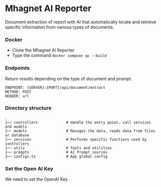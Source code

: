 # Mhagnet AI Reporter
Document extraction of report with AI that automatically locate and retrieve specific information 
from various types of documents. 

### Docker
- Clone the Mhagnet AI Reporter
- Type the command 
`docker compose up --build`

  
### Endpoints
Return results depending on the type of document and prompt.

    ENDPOINT: {SERVER}:{PORT}/api/document/extract
    METHOD: POST
    HEADER: url

### Directory structure
    .
    ├── controllers             # Handle the entry point, call services and models
    ├── models                  # Manages the data, reads data from files or database
    ├── services                # Performs specific functions used by controllers
    ├── utils                   # Tools and utilities
    ├── prompts                 # AI Prompt sources
    ├── configs.ts              # App global config

### Set the Open AI Key
We need to set the OpenAI Key

